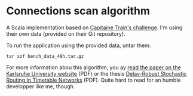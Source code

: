 Connections scan algorithm
==========================

A Scala implementation based on [Capitaine Train's challenge](https://github.com/capitainetrain/csa-challenge). I'm using their own data (provided on their Git repository).

To run the application using the provided data, untar them:

    tar xzf bench_data_48h.tar.gz


For more information abou this algorithm, you ay [read the paper on the Karlsruhe University website](http://i11www.iti.uni-karlsruhe.de/extra/publications/dpsw-isftr-13.pdf) (PDF) or the thesis [Delay-Robust Stochastic Routing In Timetable Networks](http://i11www.iti.uni-karlsruhe.de/_media/teaching/theses/da-strasser12.pdf) (PDF). Quite hard to read for an humble developper like me, though.


